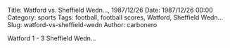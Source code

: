 Title: Watford vs. Sheffield Wedn…, 1987/12/26
Date: 1987/12/26 00:00
Category: sports
Tags: football, football scores, Watford, Sheffield Wedn…
Slug: watford-vs-sheffield-wedn
Author: carbonero


Watford 1 - 3 Sheffield Wedn…
